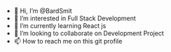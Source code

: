 - 👋 Hi, I’m @BardSmit
- 👀 I’m interested in Full Stack Development
- 🌱 I’m currently learning React js
- 💞️ I’m looking to collaborate on Development Project
- 📫 How to reach me on this git profile

<!---
BardSmit/BardSmit is a ✨ special ✨ repository because its `README.md` (this file) appears on your GitHub profile.
You can click the Preview link to take a look at your changes.
--->

